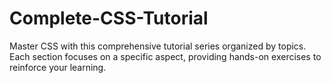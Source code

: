 # Complete-CSS-Tutorial
Master CSS with this comprehensive tutorial series organized by topics. Each section focuses on a specific aspect, providing hands-on exercises to reinforce your learning.

